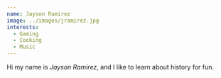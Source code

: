 ```yaml
---
name: Jayson Ramirez
image: ../images/jramirez.jpg
interests: 
  - Gaming
  - Cooking
  - Music
---
```




Hi my name is *Jayson Ramirez*, and I like to learn about history for fun.